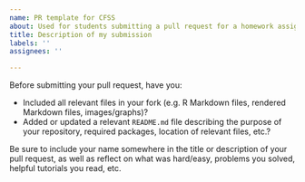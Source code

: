 ```yaml
---
name: PR template for CFSS
about: Used for students submitting a pull request for a homework assignment
title: Description of my submission
labels: ''
assignees: ''

---
```


Before submitting your pull request, have you:

* Included all relevant files in your fork (e.g. R Markdown files, rendered Markdown files, images/graphs)?
* Added or updated a relevant `README.md` file describing the purpose of your repository, required packages, location of relevant files, etc.?

Be sure to include your name somewhere in the title or description of your pull request, as well as reflect on what was hard/easy, problems you solved, helpful tutorials you read, etc.